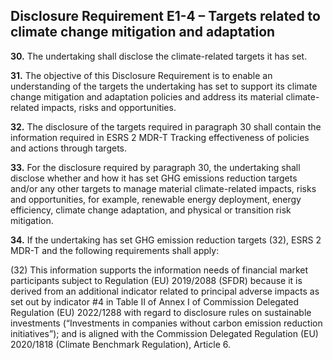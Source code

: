 ## Disclosure Requirement E1-4 – Targets related to climate change mitigation and adaptation

**30.** The undertaking shall disclose the climate-related targets it has set.

**31.** The objective of this Disclosure Requirement is to enable an understanding of the targets the undertaking has set to support its climate change mitigation and adaptation policies and address its material climate-related impacts, risks and opportunities.

**32.** The disclosure of the targets required in paragraph 30 shall contain the information required in ESRS 2 MDR-T Tracking effectiveness of policies and actions through targets.

**33.** For the disclosure required by paragraph 30, the undertaking shall disclose whether and how it has set GHG emissions reduction targets and/or any other targets to manage material climate-related impacts, risks and opportunities, for example, renewable energy deployment, energy efficiency, climate change adaptation, and physical or transition risk mitigation.

**34.** If the undertaking has set GHG emission reduction targets (32), ESRS 2 MDR-T and the following requirements shall apply:

(32) This information supports the information needs of financial market participants subject to Regulation (EU) 2019/2088 (SFDR) because it is derived from an additional indicator related to principal adverse impacts as set out by indicator #4 in Table II of Annex I of Commission Delegated Regulation (EU) 2022/1288 with regard to disclosure rules on sustainable investments (“Investments in companies without carbon emission reduction initiatives”); and is aligned with the Commission Delegated Regulation (EU) 2020/1818 (Climate Benchmark Regulation), Article 6. 
